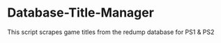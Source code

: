 # Database-Title-Manager
This script scrapes game titles from the redump database for PS1 &amp; PS2
